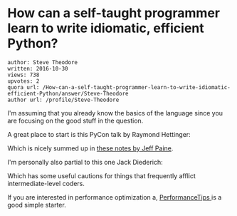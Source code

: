 # How can a self-taught programmer learn to write idiomatic, efficient Python?

	author: Steve Theodore
	written: 2016-10-30
	views: 738
	upvotes: 2
	quora url: /How-can-a-self-taught-programmer-learn-to-write-idiomatic-efficient-Python/answer/Steve-Theodore
	author url: /profile/Steve-Theodore


I'm assuming that you already know the basics of the language since you are focusing on the good stuff in the question.

A great place to start is this PyCon talk by Raymond Hettinger:



Which is nicely summed up in [these notes by Jeff Paine](https://gist.github.com/JeffPaine/6213790).

I'm personally also partial to this one Jack Diederich:



Which has some useful cautions for things that frequently afflict intermediate-level coders.

If you are interested in performance optimization a, [PerformanceTips ](https://wiki.python.org/moin/PythonSpeed/PerformanceTips)is a good simple starter.

